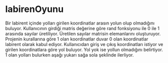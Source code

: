 # labirenOyunu
 Bir labirent içinde yolları girilen koordinatlar arasın yolun olup olmadığını buluyor.  Kullanıcının girdiği matris değerine göre rand fonksiyonu ile 0 ile 1 arasında sayılar üretiliyor.  Üretilen sayılar matrisin elemanlarını oluşturuyor. Projenin kurallarına göre 1 olan koordinatlar duvar 0 olan koordinatlar labirent olarak kabul ediyor.  Kullanıcıdan giriş ve çıkış koordinatları istiyor ve girilen koordinatlara göre yol buluyor. Yol yok ise yollun olmadığını belirtiyor.  1 olan yolları bulurken aşağı yukarı sağa sola şeklinde ilerliyor.
